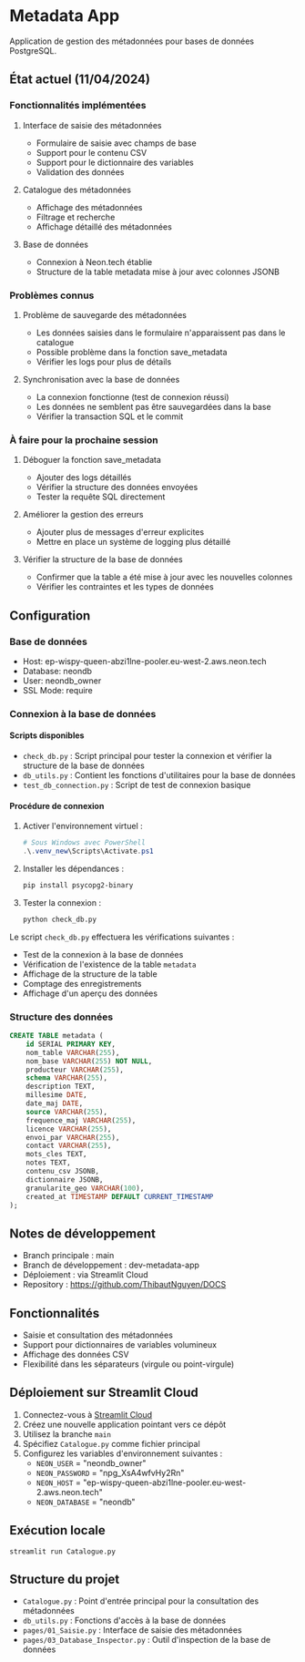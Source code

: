 # Metadata App

Application de gestion des métadonnées pour bases de données PostgreSQL.

## État actuel (11/04/2024)

### Fonctionnalités implémentées
1. Interface de saisie des métadonnées
   - Formulaire de saisie avec champs de base
   - Support pour le contenu CSV
   - Support pour le dictionnaire des variables
   - Validation des données

2. Catalogue des métadonnées
   - Affichage des métadonnées
   - Filtrage et recherche
   - Affichage détaillé des métadonnées

3. Base de données
   - Connexion à Neon.tech établie
   - Structure de la table metadata mise à jour avec colonnes JSONB

### Problèmes connus
1. Problème de sauvegarde des métadonnées
   - Les données saisies dans le formulaire n'apparaissent pas dans le catalogue
   - Possible problème dans la fonction save_metadata
   - Vérifier les logs pour plus de détails

2. Synchronisation avec la base de données
   - La connexion fonctionne (test de connexion réussi)
   - Les données ne semblent pas être sauvegardées dans la base
   - Vérifier la transaction SQL et le commit

### À faire pour la prochaine session
1. Déboguer la fonction save_metadata
   - Ajouter des logs détaillés
   - Vérifier la structure des données envoyées
   - Tester la requête SQL directement

2. Améliorer la gestion des erreurs
   - Ajouter plus de messages d'erreur explicites
   - Mettre en place un système de logging plus détaillé

3. Vérifier la structure de la base de données
   - Confirmer que la table a été mise à jour avec les nouvelles colonnes
   - Vérifier les contraintes et les types de données

## Configuration

### Base de données
- Host: ep-wispy-queen-abzi1lne-pooler.eu-west-2.aws.neon.tech
- Database: neondb
- User: neondb_owner
- SSL Mode: require

### Connexion à la base de données

#### Scripts disponibles
- `check_db.py` : Script principal pour tester la connexion et vérifier la structure de la base de données
- `db_utils.py` : Contient les fonctions d'utilitaires pour la base de données
- `test_db_connection.py` : Script de test de connexion basique

#### Procédure de connexion
1. Activer l'environnement virtuel :
   ```powershell
   # Sous Windows avec PowerShell
   .\.venv_new\Scripts\Activate.ps1
   ```

2. Installer les dépendances :
   ```bash
   pip install psycopg2-binary
   ```

3. Tester la connexion :
   ```bash
   python check_db.py
   ```

Le script `check_db.py` effectuera les vérifications suivantes :
- Test de la connexion à la base de données
- Vérification de l'existence de la table `metadata`
- Affichage de la structure de la table
- Comptage des enregistrements
- Affichage d'un aperçu des données

### Structure des données
```sql
CREATE TABLE metadata (
    id SERIAL PRIMARY KEY,
    nom_table VARCHAR(255),
    nom_base VARCHAR(255) NOT NULL,
    producteur VARCHAR(255),
    schema VARCHAR(255),
    description TEXT,
    millesime DATE,
    date_maj DATE,
    source VARCHAR(255),
    frequence_maj VARCHAR(255),
    licence VARCHAR(255),
    envoi_par VARCHAR(255),
    contact VARCHAR(255),
    mots_cles TEXT,
    notes TEXT,
    contenu_csv JSONB,
    dictionnaire JSONB,
    granularite_geo VARCHAR(100),
    created_at TIMESTAMP DEFAULT CURRENT_TIMESTAMP
);
```

## Notes de développement
- Branch principale : main
- Branch de développement : dev-metadata-app
- Déploiement : via Streamlit Cloud
- Repository : https://github.com/ThibautNguyen/DOCS 

## Fonctionnalités

- Saisie et consultation des métadonnées
- Support pour dictionnaires de variables volumineux
- Affichage des données CSV
- Flexibilité dans les séparateurs (virgule ou point-virgule)

## Déploiement sur Streamlit Cloud

1. Connectez-vous à [Streamlit Cloud](https://streamlit.io/cloud)
2. Créez une nouvelle application pointant vers ce dépôt
3. Utilisez la branche `main`
4. Spécifiez `Catalogue.py` comme fichier principal
5. Configurez les variables d'environnement suivantes :
   - `NEON_USER` = "neondb_owner"
   - `NEON_PASSWORD` = "npg_XsA4wfvHy2Rn"
   - `NEON_HOST` = "ep-wispy-queen-abzi1lne-pooler.eu-west-2.aws.neon.tech"
   - `NEON_DATABASE` = "neondb"

## Exécution locale

```
streamlit run Catalogue.py
```

## Structure du projet

- `Catalogue.py` : Point d'entrée principal pour la consultation des métadonnées
- `db_utils.py` : Fonctions d'accès à la base de données
- `pages/01_Saisie.py` : Interface de saisie des métadonnées
- `pages/03_Database_Inspector.py` : Outil d'inspection de la base de données 